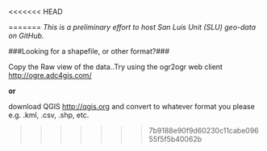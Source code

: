 <<<<<<< HEAD

=======
*This is a preliminary effort to host San Luis Unit (SLU) geo-data on GitHub.*

###Looking for a shapefile, or other format?###

Copy the Raw view of the data..Try using the ogr2ogr web client http://ogre.adc4gis.com/ 

**or** 

download QGIS http://qgis.org and convert to whatever format you please e.g. .kml, .csv, .shp, etc.
>>>>>>> 7b9188e90f9d60230c11cabe09655f5f5b40062b
